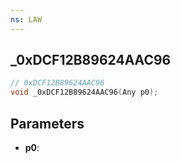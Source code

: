 ```yaml
---
ns: LAW
---
```

## _0xDCF12B89624AAC96

```c
// 0xDCF12B89624AAC96
void _0xDCF12B89624AAC96(Any p0);
```

## Parameters
* **p0**:
